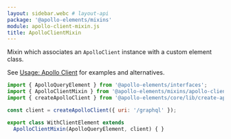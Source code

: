 ```yaml
---
layout: sidebar.webc # layout-api
package: '@apollo-elements/mixins'
module: apollo-client-mixin.js
title: ApolloClientMixin
---
```

<!-- ----------------------------------------------------------------------------------------
     Welcome! This file includes automatically generated API documentation.
     To edit the docs that appear within, find the original source file under `packages/*`,
     corresponding to the package name and module in this YAML front-matter block.
     Thank you for your interest in Apollo Elements 😁
------------------------------------------------------------------------------------------ -->

Mixin which associates an `ApolloClient` instance with a custom element class.

See [Usage: Apollo Client](/guides/usage/apollo-client/) for examples and alternatives.

```js
import { ApolloQueryElement } from '@apollo-elements/interfaces';
import { ApolloClientMixin } from '@apollo-elements/mixins/apollo-client-mixin';
import { createApolloClient } from '@apollo-elements/core/lib/create-apollo-client';

const client = createApolloClient({ uri: '/graphql' });

export class WithClientElement extends
  ApolloClientMixin(ApolloQueryElement, client) { }
```
